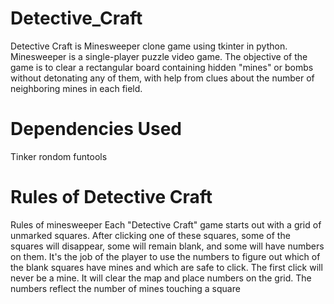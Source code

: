 # Detective_Craft
Detective Craft is Minesweeper clone game using tkinter in python. Minesweeper is a single-player puzzle video game. The objective of the game is to clear a rectangular board containing hidden "mines" or bombs without detonating any of them, with help from clues about the number of neighboring mines in each field.
# Dependencies Used
Tinker
rondom
funtools
# Rules of Detective Craft
Rules of minesweeper
 Each "Detective Craft" game starts out with a grid of unmarked squares. 
 After clicking one of these squares, some of the squares will disappear, some will remain blank, and some will have numbers on them. 
 It's the job of the player to use the numbers to figure out which of the blank squares have mines and which are safe to click.
The first click will never be a mine.
It will clear the map and place numbers on the grid. 
The numbers reflect the number of mines touching a square
